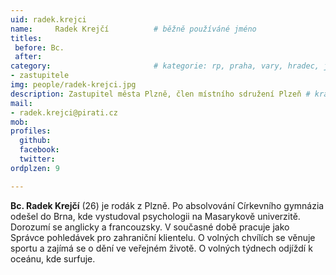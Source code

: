 ```yaml
---
uid: radek.krejci
name:     Radek Krejčí   	    # běžně používáné jméno
titles:
 before: Bc.
 after: 
category:                 	    # kategorie: rp, praha, vary, hradec, jmk, senat
- zastupitele
img: people/radek-krejci.jpg
description: Zastupitel města Plzně, člen místního sdružení Plzeň # kratký popis, max 160 znaků
mail:
- radek.krejci@pirati.cz
mob:
profiles:
  github:         
  facebook: 		  
  twitter: 		  
ordplzen: 9

---
```

**Bc. Radek Krejčí** (26) je rodák z Plzně. Po absolvování Církevního gymnázia odešel do Brna, kde vystudoval psychologii na Masarykově univerzitě. Dorozumí se anglicky a francouzsky. V současné době pracuje jako Správce pohledávek pro zahraniční klientelu. O volných chvílích se věnuje sportu a zajímá se o dění ve veřejném životě. O volných týdnech odjíždí k oceánu, kde surfuje.
